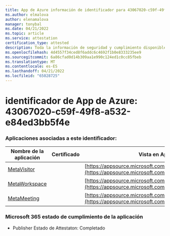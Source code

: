 ```yaml
---
title: App de Azure información de identificador para 43067020-c59f-49f8-a532-e84ed3bb5f4e
ms.author: elmalova
author: elenamalova
manager: tonybal
ms.date: 04/21/2022
ms.topic: article
ms.service: attestation
certification_type: attested
description: Toda la información de seguridad y cumplimiento disponible para 43067020-c59f-49f8-a532-e84ed3bb5f4e.
ms.openlocfilehash: 4d4557f34ced8f6addc6c4692f1b0e8333235ee9
ms.sourcegitcommit: 6a86cfad0d14b309aa1e990c124ed1c0cc85fbeb
ms.translationtype: MT
ms.contentlocale: es-ES
ms.lasthandoff: 04/21/2022
ms.locfileid: "65028725"
---
```

# <a name="azure-app-id-43067020-c59f-49f8-a532-e84ed3bb5f4e"></a>identificador de App de Azure: 43067020-c59f-49f8-a532-e84ed3bb5f4e


### <a name="apps-associated-with-this-id"></a>Aplicaciones asociadas a este identificador:
| **Nombre de la aplicación** | **Certificado** | **Vista en AppSource** |
|--------------|---------------|-----------------------|
| [MetaVisitor](../forward/WA200003588.md) |  | [https://appsource.microsoft.com/product/office/WA200003588](https://appsource.microsoft.com/product/office/WA200003588) |
| [MetaWorkspace](../forward/WA200003747.md) |  | [https://appsource.microsoft.com/product/office/WA200003747](https://appsource.microsoft.com/product/office/WA200003747) |
| [MetaMeeting](../forward/WA200003890.md) |  | [https://appsource.microsoft.com/product/office/WA200003890](https://appsource.microsoft.com/product/office/WA200003890) |

### <a name="microsoft-365-app-compliance-status"></a>Microsoft 365 estado de cumplimiento de la aplicación
- Publisher Estado de Attestaton: Completado
